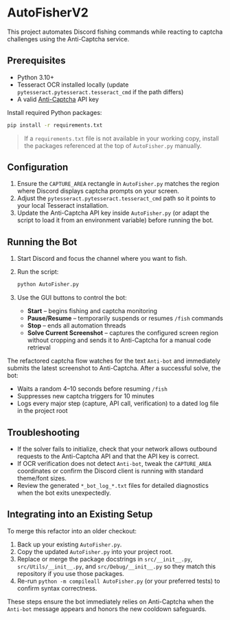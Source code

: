 # AutoFisherV2

This project automates Discord fishing commands while reacting to captcha challenges using the Anti-Captcha service.

## Prerequisites

- Python 3.10+
- Tesseract OCR installed locally (update `pytesseract.pytesseract.tesseract_cmd` if the path differs)
- A valid [Anti-Captcha](https://anti-captcha.com/) API key

Install required Python packages:

```bash
pip install -r requirements.txt
```

> If a `requirements.txt` file is not available in your working copy, install the packages referenced at the top of `AutoFisher.py` manually.

## Configuration

1. Ensure the `CAPTURE_AREA` rectangle in `AutoFisher.py` matches the region where Discord displays captcha prompts on your screen.
2. Adjust the `pytesseract.pytesseract.tesseract_cmd` path so it points to your local Tesseract installation.
3. Update the Anti-Captcha API key inside `AutoFisher.py` (or adapt the script to load it from an environment variable) before running the bot.

## Running the Bot

1. Start Discord and focus the channel where you want to fish.
2. Run the script:

   ```bash
   python AutoFisher.py
   ```

3. Use the GUI buttons to control the bot:
   - **Start** – begins fishing and captcha monitoring
   - **Pause/Resume** – temporarily suspends or resumes `/fish` commands
   - **Stop** – ends all automation threads
   - **Solve Current Screenshot** – captures the configured screen region without cropping and sends it to Anti-Captcha for a manual code retrieval

The refactored captcha flow watches for the text `Anti-bot` and immediately submits the latest screenshot to Anti-Captcha. After a successful solve, the bot:

- Waits a random 4–10 seconds before resuming `/fish`
- Suppresses new captcha triggers for 10 minutes
- Logs every major step (capture, API call, verification) to a dated log file in the project root

## Troubleshooting

- If the solver fails to initialize, check that your network allows outbound requests to the Anti-Captcha API and that the API key is correct.
- If OCR verification does not detect `Anti-bot`, tweak the `CAPTURE_AREA` coordinates or confirm the Discord client is running with standard theme/font sizes.
- Review the generated `*_bot_log_*.txt` files for detailed diagnostics when the bot exits unexpectedly.

## Integrating into an Existing Setup

To merge this refactor into an older checkout:

1. Back up your existing `AutoFisher.py`.
2. Copy the updated `AutoFisher.py` into your project root.
3. Replace or merge the package docstrings in `src/__init__.py`, `src/Utils/__init__.py`, and `src/Debug/__init__.py` so they match this repository if you use those packages.
4. Re-run `python -m compileall AutoFisher.py` (or your preferred tests) to confirm syntax correctness.

These steps ensure the bot immediately relies on Anti-Captcha when the `Anti-bot` message appears and honors the new cooldown safeguards.
